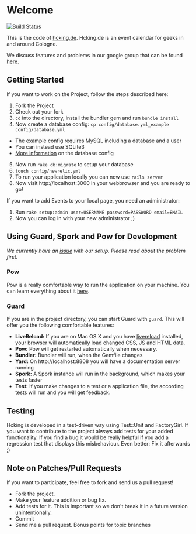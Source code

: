 # Welcome

[![Build Status](https://secure.travis-ci.org/bitboxer/hcking.png)](http://travis-ci.org/bitboxer/hcking)

This is the code of [hcking.de](http://hcking.de). Hcking.de is an event
calendar for geeks in and around Cologne.

We discuss features and problems in our google group that can be found [here](http://groups.google.com/group/hcking).

## Getting Started

If you want to work on the Project, follow the steps described here:

1. Fork the Project
2. Check out your fork
3. `cd` into the directory, install the bundler gem and run `bundle install`
4. Now create a database config: `cp config/database.yml_example config/database.yml`
  * The example config requires MySQL including a database and a user
  * You can instead use SQLite3
  * [More information](http://guides.rubyonrails.org/getting_started.html#configuring-a-database) on the database config
5. Now run `rake db:migrate` to setup your database
6. `touch config/newrelic.yml`
7. To run your application locally you can now use `rails server`
8. Now visit http://localhost:3000 in your webbrowser and you are ready to go!

If you want to add Events to your local page, you need an administrator:

1. Run `rake setup:admin user=USERNAME password=PASSWORD email=EMAIL`
2. Now you can log in with your new administrator ;)

## Using Guard, Spork and Pow for Development

*We currently have an [issue](https://github.com/bitboxer/hcking/issues/33) with our setup. Please read about the problem first.*

### Pow

Pow is a really comfortable way to run the application on your machine.
You can learn everything about it [here](http://pow.cx/).

### Guard

If you are in the project directory, you can start Guard with `guard`.
This will offer you the following comfortable features:

* **LiveReload:** If you are on Mac OS X and you have [livereload](http://livereload.com/) installed, your browser will automatically load changed CSS, JS and HTML data.
* **Pow:** Pow will get restarted automatically when necessary.
* **Bundler:** Bundler will run, when the Gemfile changes
* **Yard:** On http://localhost:8808 you will have a documentation
  server running
* **Spork:** A Spork instance will run in the background, which makes
  your tests faster
* **Test:** If you make changes to a test or a application file, the
  according tests will run and you will get feedback.

## Testing

Hcking is developed in a test-driven way using Test::Unit and
FactoryGirl. If you want to contribute to the project always add
tests for your added functionality. If you find a bug it would be
really helpful if you add a regression test that displays this
misbehaviour. Even better: Fix it afterwards ;)

## Note on Patches/Pull Requests

If you want to participate, feel free to fork and send us a pull request!

* Fork the project.
* Make your feature addition or bug fix.
* Add tests for it. This is important so we don't break it in a future version unintentionally.
* Commit
* Send me a pull request. Bonus points for topic branches

